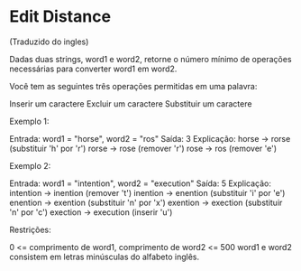 # Edit Distance

(Traduzido do ingles)

Dadas duas strings, word1 e word2, retorne o número mínimo de operações necessárias para converter word1 em word2.

Você tem as seguintes três operações permitidas em uma palavra:

Inserir um caractere
Excluir um caractere
Substituir um caractere

Exemplo 1:

Entrada: word1 = "horse", word2 = "ros"
Saída: 3
Explicação:
horse -> rorse (substituir 'h' por 'r')
rorse -> rose (remover 'r')
rose -> ros (remover 'e')

Exemplo 2:

Entrada: word1 = "intention", word2 = "execution"
Saída: 5
Explicação:
intention -> inention (remover 't')
inention -> enention (substituir 'i' por 'e')
enention -> exention (substituir 'n' por 'x')
exention -> exection (substituir 'n' por 'c')
exection -> execution (inserir 'u')

Restrições:

0 <= comprimento de word1, comprimento de word2 <= 500
word1 e word2 consistem em letras minúsculas do alfabeto inglês.